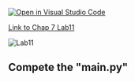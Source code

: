 [![Open in Visual Studio Code](https://classroom.github.com/assets/open-in-vscode-c66648af7eb3fe8bc4f294546bfd86ef473780cde1dea487d3c4ff354943c9ae.svg)](https://classroom.github.com/online_ide?assignment_repo_id=8937697&assignment_repo_type=AssignmentRepo)

[Link to Chap 7 Lab11](https://docs.google.com/presentation/d/1JAYVQiZr57OZfIMUQAkPNPlCKidqvytLhLDB5aqag_8/edit#slide=id.g114ede88c96_0_403)

![Lab11](https://nimbus-screenshots.s3.amazonaws.com/s/2e5669704c5649f0ba88e68908997b70.png)

## Compete the "main.py"


